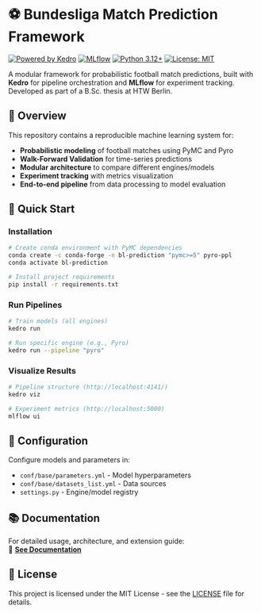 # ⚽ Bundesliga Match Prediction Framework

[![Powered by Kedro](https://img.shields.io/badge/powered_by-kedro-ffc900?logo=kedro)](https://kedro.org)
[![MLflow](https://img.shields.io/badge/tracking-mlflow-%23d36135)](https://mlflow.org)
[![Python 3.12+](https://img.shields.io/badge/python-3.12%2B-blue)](https://www.python.org)
[![License: MIT](https://img.shields.io/badge/license-MIT-yellow)](LICENSE)

A modular framework for probabilistic football match predictions, built with **Kedro** for pipeline orchestration and **MLflow** for experiment tracking. Developed as part of a B.Sc. thesis at HTW Berlin.


## 📖 Overview

This repository contains a reproducible machine learning system for:
- **Probabilistic modeling** of football matches using PyMC and Pyro
- **Walk-Forward Validation** for time-series predictions
- **Modular architecture** to compare different engines/models
- **Experiment tracking** with metrics visualization
- **End-to-end pipeline** from data processing to model evaluation

## 🚀 Quick Start

### Installation
```bash
# Create conda environment with PyMC dependencies
conda create -c conda-forge -n bl-prediction "pymc>=5" pyro-ppl
conda activate bl-prediction

# Install project requirements
pip install -r requirements.txt
```

### Run Pipelines
```bash
# Train models (all engines)
kedro run

# Run specific engine (e.g., Pyro)
kedro run --pipeline "pyro"
```

### Visualize Results
```bash
# Pipeline structure (http://localhost:4141/)
kedro viz

# Experiment metrics (http://localhost:5000)
mlflow ui
```

## 🔧 Configuration
Configure models and parameters in:
- `conf/base/parameters.yml` - Model hyperparameters
- `conf/base/datasets_list.yml` - Data sources
- `settings.py` - Engine/model registry

## 📚 Documentation
For detailed usage, architecture, and extension guide:  
📘 **[See Documentation](http://htmlpreview.github.io/?https://github.com/bf-malefiz/ba_env/blob/main/bundesliga/docs/build/html/index.html)**

## 📜 License
This project is licensed under the MIT License - see the [LICENSE](bundesliga/docs/build/html/license.html) file for details.
